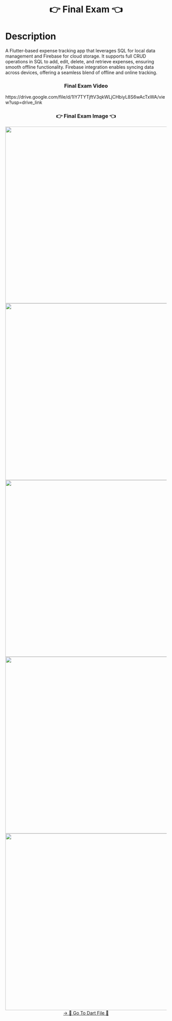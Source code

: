 <h1 align="center">👉 Final Exam 👈</h1>

# Description
A Flutter-based expense tracking app that leverages SQL for local data management and Firebase for cloud storage. It supports full CRUD operations in SQL to add, edit, delete, and retrieve expenses, ensuring smooth offline functionality. Firebase integration enables syncing data across devices, offering a seamless blend of offline and online tracking.

<h3 align="center"> Final Exam Video </h3>
https://drive.google.com/file/d/1IY7TYTjftV3qkWLjCHbiyL8S6wAcTxWA/view?usp=drive_link

<h3 align="center">👉 Final Exam Image 👈</h3>
<div align="center">
  <img height="550"  src="https://github.com/user-attachments/assets/2d49a957-db32-431a-8ba4-2154a0d10b97" />
  <img height="550"  src="https://github.com/user-attachments/assets/d20b3bc1-d696-48d0-a567-fb9ae430e626" />
  <img height="550"  src="https://github.com/user-attachments/assets/2bd69491-7dd8-4749-b436-3ad7b3fb6b89" />
  <img height="550"  src="https://github.com/user-attachments/assets/5c6c2d67-5da5-4034-aa3f-5541f1ea7cd4" />
  <img height="550"  src="https://github.com/user-attachments/assets/76c2e99f-f63f-45d9-a337-d6c4f95b7296" />
</div>
<div align="center">
<a href="https://github.com/YashuPatel1724/final_exam/tree/master/lib">-> 📂 Go To Dart File 📂 </a>
</div>

